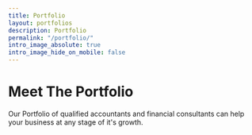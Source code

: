 ```yaml
---
title: Portfolio
layout: portfolios
description: Portfolio
permalink: "/portfolio/"
intro_image_absolute: true
intro_image_hide_on_mobile: false
---
```


# Meet The Portfolio

Our Portfolio of qualified accountants and financial consultants can help your business at any stage of it's growth.
